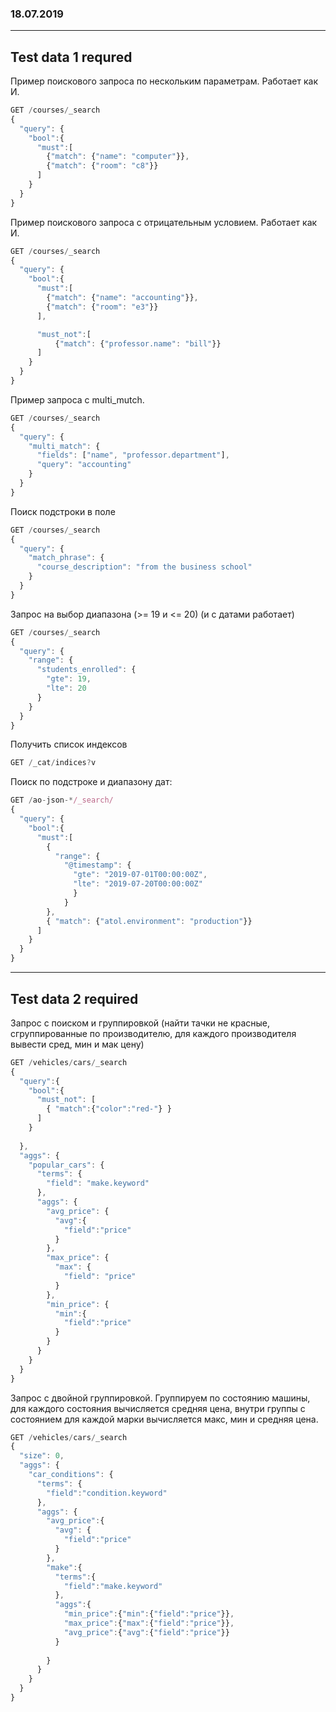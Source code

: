 ### 18.07.2019

---------------
Test data 1 requred
---------------

Пример поискового запроса по нескольким параметрам. Работает как И.
```js
GET /courses/_search
{
  "query": {
    "bool":{
      "must":[
        {"match": {"name": "computer"}},
        {"match": {"room": "c8"}}  
      ]
    }
  }
}
```

Пример поискового запроса с отрицательным условием. Работает как И.
```js
GET /courses/_search
{
  "query": {
    "bool":{
      "must":[
        {"match": {"name": "accounting"}},
        {"match": {"room": "e3"}}        
      ],

      "must_not":[
          {"match": {"professor.name": "bill"}}
      ]
    }
  }
}
```

Пример запроса с multi_mutch. 

```js
GET /courses/_search
{
  "query": {
    "multi_match": {
      "fields": ["name", "professor.department"],
      "query": "accounting"
    }
  }
}   
```


Поиск подстроки в поле
```js
GET /courses/_search
{
  "query": {
    "match_phrase": {
      "course_description": "from the business school"
    }
  }
}
```

Запрос на выбор диапазона (>= 19 и <= 20) (и с датами работает)
```js
GET /courses/_search
{
  "query": {
    "range": {
      "students_enrolled": {
        "gte": 19,
        "lte": 20
      }
    }
  }
}
```

Получить список индексов
```js
GET /_cat/indices?v
```

Поиск по подстроке и диапазону дат:
```js
GET /ao-json-*/_search/
{
  "query": {
    "bool":{
      "must":[
        {
          "range": {
            "@timestamp": {
              "gte": "2019-07-01T00:00:00Z",
              "lte": "2019-07-20T00:00:00Z"
              }
            }
        },
        { "match": {"atol.environment": "production"}}
      ]
    }
  }
}
```

-----------------------------
Test data 2 required
-----------------------------

Запрос с поиском и группировкой (найти тачки не красные, сгруппированные по производителю,  для каждого производителя вывести сред, мин и мак цену)
```js
GET /vehicles/cars/_search
{
  "query":{
    "bool":{
      "must_not": [
        { "match":{"color":"red-"} }
      ]
    }
    
  },
  "aggs": {
    "popular_cars": {
      "terms": {
        "field": "make.keyword"
      },
      "aggs": {
        "avg_price": {
          "avg":{
            "field":"price"
          }
        },
        "max_price": {
          "max": {
            "field": "price"
          }
        },
        "min_price": {
          "min":{
            "field":"price"
          }
        }
      }
    }
  }
}
```

Запрос с двойной группировкой. Группируем по состоянию машины, для каждого состояния вычисляется средняя цена, внутри группы с состоянием для каждой марки вычисляется макс, мин и средняя цена.
```js
GET /vehicles/cars/_search
{
  "size": 0, 
  "aggs": {
    "car_conditions": {
      "terms": {
        "field":"condition.keyword"
      },
      "aggs": {
        "avg_price":{
          "avg": {
            "field":"price"
          }
        },
        "make":{
          "terms":{
            "field":"make.keyword"
          },
          "aggs":{
            "min_price":{"min":{"field":"price"}},
            "max_price":{"max":{"field":"price"}},
            "avg_price":{"avg":{"field":"price"}}
          }
          
        }
      }
    }
  }
}
```